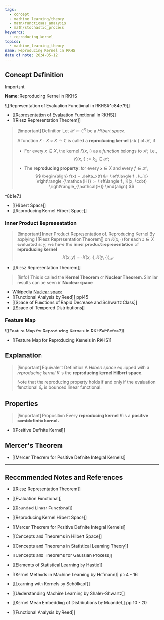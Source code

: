 ```yaml
---
tags:
  - concept
  - machine_learning/theory
  - math/functional_analysis
  - math/stochastic_process
keywords:
  - reproducing_kernel
topics:
  - machine_learning_theory
name: Reproducing Kernel in RKHS
date of note: 2024-05-12
---
```


## Concept Definition

>[!important]
>**Name**: Reproducing Kernel in RKHS


![[Representation of Evaluation Functional in RKHS#^c84e79]]

- [[Representation of Evaluation Functional in RKHS]]
- [[Riesz Representation Theorem]]

>[!important] Definition
>Let $\mathcal{H} \subset \mathbb{C}^{X}$ be a *Hilbert space*. 
>
>A function $K:  X \times X \rightarrow \mathbb{C}$ is called a **reproducing kernel** (*r.k.*) of $\mathcal{H}$, if
>
>- For every $x \in X$, the kernel $K(x, \cdot)$ as a *function* belongs to $\mathcal{H}$; i.e., $$K(x, \cdot) := k_x \in \mathcal{H};$$ 
>- The **reproducing property**: for every $x \in X$ and every $f\in \mathcal{H}$,
>$$
> \begin{align}
> f(x) = \delta_x(f) &=  \left\langle f , k_{x} \right\rangle_{\mathcal{H}}  := \left\langle f , K(x, \cdot) \right\rangle_{\mathcal{H}} 
> \end{align} 
>$$ 
>

^8b1e73

- [[Hilbert Space]]
- [[Reproducing Kernel Hilbert Space]]

### Inner Product Representation


>[!important]  Inner Product Representation of. Reproducing Kernel
>By applying [[Riesz Representation Theorem]] on $K(x, \cdot)$ for each $x\in X$ evaluated at $y$, we have the **inner product representation** of **reproducing kernel**
>$$
>K(x, y) = \left\langle K(x, \cdot) ,  K(y, \cdot) \right\rangle_{\mathcal{H}}
>$$

- [[Riesz Representation Theorem]]

>[!info]
>This is called the **Kernel Theorem** or **Nuclear Theorem**. Similar results can be seen in **Nuclear space** 

- Wikipedia [Nuclear space](https://en.wikipedia.org/wiki/Nuclear_space)
- [[Functional Analysis by Reed]] pp145
- [[Space of Functions of Rapid Decrease and Schwartz Class]]
- [[Space of Tempered Distributions]]

### Feature Map

![[Feature Map for Reproducing Kernels in RKHS#^8efea2]]

- [[Feature Map for Reproducing Kernels in RKHS]]

## Explanation


>[!important] Equivalent Definition
>A *Hilbert space* equipped with a *reproducing kernel* $K$ is the **reproducing kernel Hilbert space**.
>
>Note that the reproducing property holds if and only if the evaluation functional $\delta_{x}$ is bounded linear functional.


## Properties

>[!important] Proposition
>Every **reproducing kernel** $K$ is a **positive semidefinite kernel.**

- [[Positive Definite Kernel]]



## Mercer's Theorem

- [[Mercer Theorem for Positive Definite Integral Kernels]]




-----------
##  Recommended Notes and References

- [[Riesz Representation Theorem]]
- [[Evaluation Functional]]
- [[Bounded Linear Functional]]
- [[Reproducing Kernel Hilbert Space]]

- [[Mercer Theorem for Positive Definite Integral Kernels]]


- [[Concepts and Theorems in Hilbert Space]]
- [[Concepts and Theorems in Statistical Learning Theory]]
- [[Concepts and Theorems for Gaussian Process]]


- [[Elements of Statistical Learning by Hastie]]
- [[Kernel Methods in Machine Learning by Hofmann]] pp 4 - 16
- [[Learning with Kernels by Schölkopf]]
- [[Understanding Machine Learning by Shalev-Shwartz]]
- [[Kernel Mean Embedding of Distributions by Muandet]] pp 10 - 20


- [[Functional Analysis by Reed]]